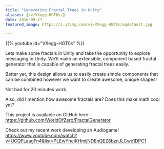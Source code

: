 ```yaml
---
title: "Generating Fractal Trees in Unity"
aliases: [/v/VXegg-HGT0s/]
date: 2016-09-27
featured_image: https://i.ytimg.com/vi/VXegg-HGT0s/mqdefault.jpg

---
```


{{% youtube id="VXegg-HGT0s" %}}

Lets make some fractals in Unity and take the opportunity to explore messaging in Unity. We'll make an extensible, component based fractal generator that is capable of generating fractal trees easily.

Better yet, this design allows us to easily create simple components that can be combined however we want to create awesome, unique shapes!

Not bad for 20 minutes work.

Also, did I mention how awesome fractals are? Does this make math cool yet?

This project is available on GitHub here: https://github.com/WorldOfZero/FractalGenerator

Check out my recent work developing an Audiogame! https://www.youtube.com/watch?v=UCQFLaagFn4&list=PLEwYhelKHmijNDEnQEZ8bznJLGwe1DPC1